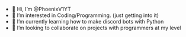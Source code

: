 - 👋 Hi, I’m @PhoenixV1YT
- 👀 I’m interested in Coding/Programming. (just getting into it)
- 🌱 I’m currently learning how to make discord bots with Python
- 💞️ I’m looking to collaborate on projects with programmers at my level

<!---
PhoenixV1YT/PhoenixV1YT is a ✨ special ✨ repository because its `README.md` (this file) appears on your GitHub profile.
You can click the Preview link to take a look at your changes.
--->

